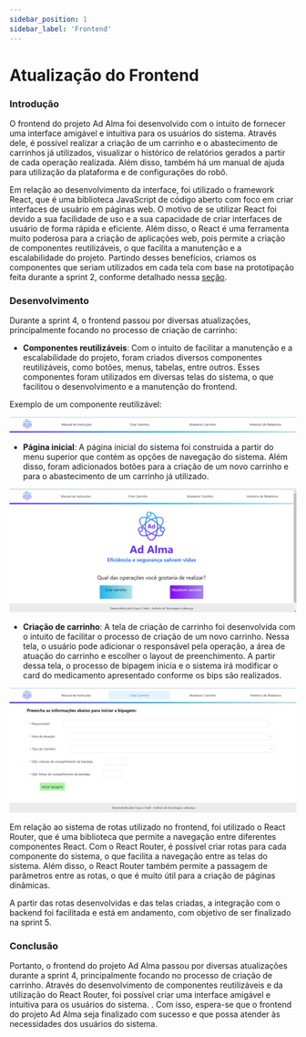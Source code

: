 ```yaml
---
sidebar_position: 1
sidebar_label: 'Frontend'
---
```

# Atualização do Frontend

### Introdução

O frontend do projeto Ad Alma foi desenvolvido com o intuito de fornecer uma interface amigável e intuitiva para os usuários do sistema. Através dele, é possível realizar a criação de um carrinho e o abastecimento de carrinhos já utilizados, visualizar o histórico de relatórios gerados a partir de cada operação realizada. Além disso, também há um manual de ajuda para utilização da plataforma e de configurações do robô.

Em relação ao desenvolvimento da interface, foi utilizado o framework React, que é uma biblioteca JavaScript de código aberto com foco em criar interfaces de usuário em páginas web. O motivo de se utilizar React foi devido a sua facilidade de uso e a sua capacidade de criar interfaces de usuário de forma rápida e eficiente. Além disso, o React é uma ferramenta muito poderosa para a criação de aplicações web, pois permite a criação de componentes reutilizáveis, o que facilita a manutenção e a escalabilidade do projeto. Partindo desses benefícios, criamos os componentes que seriam utilizados em cada tela com base na prototipação feita durante a sprint 2, conforme detalhado nessa [seção](../Sprint%202/wireframe_e_telas.mdx).

### Desenvolvimento

Durante a sprint 4, o frontend passou por diversas atualizações, principalmente focando no processo de criação de carrinho:

- **Componentes reutilizáveis**: Com o intuito de facilitar a manutenção e a escalabilidade do projeto, foram criados diversos componentes reutilizáveis, como botões, menus, tabelas, entre outros. Esses componentes foram utilizados em diversas telas do sistema, o que facilitou o desenvolvimento e a manutenção do frontend.

Exemplo de um componente reutilizável:

![menu superior](../../static/img/telas/navbar.png)

- **Página inicial**: A página inicial do sistema foi construida a partir do menu superior que contém as opções de navegação do sistema. Além disso, foram adicionados botões para a criação de um novo carrinho e para o abastecimento de um carrinho já utilizado.

![Home](../../static/img/telas/home.png)

- **Criação de carrinho**: A tela de criação de carrinho foi desenvolvida com o intuito de facilitar o processo de criação de um novo carrinho. Nessa tela, o usuário pode adicionar o responsável pela operação, a área de atuação do carrinho e escolher o layout de preenchimento. A partir dessa tela, o processo de bipagem inicia e o sistema irá modificar o card do medicamento apresentado conforme os bips são realizados.

![Criação de carrinho](../../static/img/telas/criar_carrinho.png)


Em relação ao sistema de rotas utilizado no frontend, foi utilizado o React Router, que é uma biblioteca que permite a navegação entre diferentes componentes React. Com o React Router, é possível criar rotas para cada componente do sistema, o que facilita a navegação entre as telas do sistema. Além disso, o React Router também permite a passagem de parâmetros entre as rotas, o que é muito útil para a criação de páginas dinâmicas.

A partir das rotas desenvolvidas e das telas criadas, a integração com o backend foi facilitada e está em andamento, com objetivo de ser finalizado na sprint 5.

### Conclusão

Portanto, o frontend do projeto Ad Alma passou por diversas atualizações durante a sprint 4, principalmente focando no processo de criação de carrinho. Através do desenvolvimento de componentes reutilizáveis e da utilização do React Router, foi possível criar uma interface amigável e intuitiva para os usuários do sistema. . Com isso, espera-se que o frontend do projeto Ad Alma seja finalizado com sucesso e que possa atender às necessidades dos usuários do sistema.